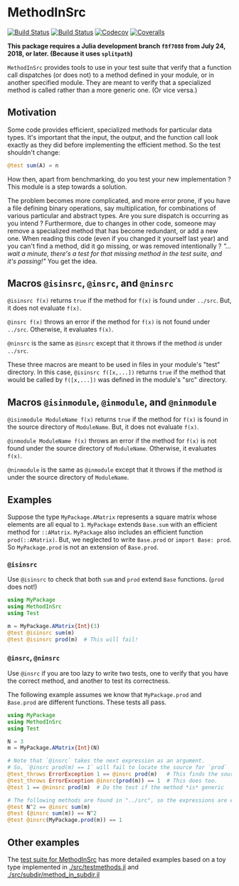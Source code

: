 # MethodInSrc

[![Build Status](https://travis-ci.com/jlapeyre/MethodInSrc.jl.svg?branch=master)](https://travis-ci.com/jlapeyre/MethodInSrc.jl)
[![Build Status](https://ci.appveyor.com/api/projects/status/github/jlapeyre/MethodInSrc.jl?svg=true)](https://ci.appveyor.com/project/jlapeyre/MethodInSrc-jl)
[![Codecov](https://codecov.io/gh/jlapeyre/MethodInSrc.jl/branch/master/graph/badge.svg)](https://codecov.io/gh/jlapeyre/MethodInSrc.jl)
[![Coveralls](https://coveralls.io/repos/github/jlapeyre/MethodInSrc.jl/badge.svg?branch=master)](https://coveralls.io/github/jlapeyre/MethodInSrc.jl?branch=master)

**This package requires a Julia development branch `f8f7088` from July 24, 2018, or later. (Because it uses `splitpath`)**

`MethodInSrc` provides tools to use in your test suite that verify that
a function call dispatches (or does not) to a method defined in your module, or in another specified module.
They are meant to verify that a specialized method is called rather than a more generic one. (Or vice versa.)

## Motivation

Some code provides efficient, specialized methods for particular data types. It's important that the input, the output, and
the function call look exactly as they did before implementing the efficient method. So the test shouldn't change:
```julia
@test sum(A) = n
```
How then, apart from benchmarking, do you test your new implementation ?
This module is a step towards a solution.

The problem becomes more complicated, and more error prone,
if you have a file defining binary operations, say multiplication,
for combinations of various particular and abstract types.
Are you sure dispatch is occurring as you intend ?
Furthermore, due to changes in other code, someone may remove a specialized method that has become redundant, or add a new one.
When reading this code (even if you changed it yourself last year) and you can't find a method, did it go missing, or was removed
intentionally ? _"... wait a minute, there's a test for that missing method in the test suite, and it's passing!"_
You get the idea.

## Macros `@isinsrc`, `@insrc`, and `@ninsrc`

`@isinsrc f(x)` returns `true` if the method for `f(x)` is found under `../src`. But, it does not evaluate `f(x)`.

`@insrc f(x)` throws an error if the method for `f(x)` is not found under `../src`. Otherwise, it evaluates `f(x)`.

`@ninsrc` is the same as `@insrc` except that it throws if the method *is* under `../src`.

These three macros are meant to be used in files in your module's "test" directory.
In this case, `@isinsrc f([x,...])` returns `true` if the method that would be called by `f([x,...])` was defined
in the module's "src" directory.

## Macros `@isinmodule`, `@inmodule`, and `@ninmodule`

`@isinmodule ModuleName f(x)` returns `true` if the method for `f(x)` is found in the source directory
of `ModuleName`. But, it does not evaluate `f(x)`.

`@inmodule ModuleName f(x)` throws an error if the method for `f(x)` is not found under the source directory of `ModuleName`.
Otherwise, it evaluates `f(x)`.

`@ninmodule` is the same as `@inmodule` except that it throws if the method *is* under the source directory of `ModuleName`.

## Examples

Suppose the type `MyPackage.AMatrix` represents a square matrix whose elements are all equal to `1`.
`MyPackage` extends `Base.sum` with an efficient method for `::AMatrix`.
`MyPackage` also includes an efficient function `prod(::AMatrix)`.
But, we neglected to write `Base.prod` or `import Base: prod`.
So `MyPackage.prod` is not an extension of `Base.prod`.


### `@isinsrc`

Use `@isinsrc` to
check that both `sum` and `prod` extend `Base` functions. (`prod` does not!)
```julia
using MyPackage
using MethodInSrc
using Test

m = MyPackage.AMatrix{Int}(3)
@test @isinsrc sum(m)
@test @isinsrc prod(m)  # This will fail!
```

### `@insrc`, `@ninsrc`

Use `@insrc` if you are too lazy to write two tests,
one to verify that you have the correct method,
and another to test its correctness.

The following example assumes we know that `MyPackage.prod`
and `Base.prod` are different functions.
These tests all pass.
```julia
using MyPackage
using MethodInSrc
using Test

N = 3
m = MyPackage.AMatrix{Int}(N)

# Note that `@insrc` takes the next expression as an argument.
# So, `@insrc prod(m) == 1` will fail to locate the source for `prod`
@test_throws ErrorException 1 == @insrc prod(m)   # This finds the source for the method.
@test_throws ErrorException @insrc(prod(m)) == 1  # This does too.
@test 1 == @ninsrc prod(m)  # Do the test if the method *is* generic

# The following methods are found in "../src", so the expressions are evaluated
@test N^2 == @insrc sum(m)
@test (@insrc sum(m)) == N^2
@test @insrc(MyPackage.prod(m)) == 1
```

## Other examples

The [test suite for MethodInSrc](./test/runtests.jl) has more detailed examples
based on a toy type implemented in [./src/testmethods.jl](./src/testmethods.jl) 
and  [./src/subdir/method_in_subdir.jl](./src/subdir/method_in_subdir.jl)

<!--  LocalWords:  MethodInSrc Codecov splitpath src MyPackage AMatrix julia
 -->
<!--  LocalWords:  isinsrc ErrorException insrc ninsrc
 -->
